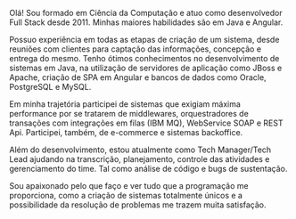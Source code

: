 Olá! Sou formado em Ciência da Computação e atuo como desenvolvedor Full Stack desde 2011. Minhas maiores habilidades são em Java e Angular.

Possuo experiência em todas as etapas de criação de um sistema, desde reuniões com clientes para captação das informações, concepção e entrega do mesmo. Tenho ótimos conhecimentos no desenvolvimento de sistemas em Java, na utilização de servidores de aplicação como JBoss e Apache, criação de SPA em Angular e bancos de dados como Oracle, PostgreSQL e MySQL.

Em minha trajetória participei de sistemas que exigiam máxima performance por se tratarem de middlewares, orquestradores de transações com integrações em filas (IBM MQ), WebService SOAP e REST Api. Participei, também, de e-commerce e sistemas backoffice.

Além do desenvolvimento, estou atualmente como Tech Manager/Tech Lead ajudando na transcrição, planejamento, controle das atividades e gerenciamento do time. Tal como análise de código e bugs de sustentação.

Sou apaixonado pelo que faço e ver tudo que a programação me proporciona, como a criação de sistemas totalmente únicos e a possibilidade da resolução de problemas me trazem muita satisfação.
